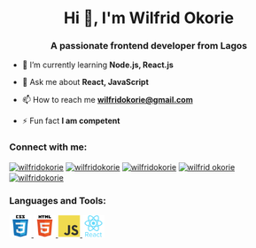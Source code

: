 <h1 align="center">Hi 👋, I'm Wilfrid Okorie</h1>
<h3 align="center">A passionate frontend developer from Lagos</h3>

- 🌱 I’m currently learning **Node.js, React.js**

- 💬 Ask me about **React, JavaScript**

- 📫 How to reach me **wilfridokorie@gmail.com**

- ⚡ Fun fact **I am competent**

<h3 align="left">Connect with me:</h3>
<p align="left">
<a href="https://codepen.io/wilfridokorie" target="blank"><img align="center" src="https://raw.githubusercontent.com/rahuldkjain/github-profile-readme-generator/master/src/images/icons/Social/codepen.svg" alt="wilfridokorie" height="30" width="40" /></a>
<a href="https://twitter.com/wilfridokorie" target="blank"><img align="center" src="https://raw.githubusercontent.com/rahuldkjain/github-profile-readme-generator/master/src/images/icons/Social/twitter.svg" alt="wilfridokorie" height="30" width="40" /></a>
<a href="https://linkedin.com/in/wilfridokorie" target="blank"><img align="center" src="https://raw.githubusercontent.com/rahuldkjain/github-profile-readme-generator/master/src/images/icons/Social/linked-in-alt.svg" alt="wilfridokorie" height="30" width="40" /></a>
<a href="https://fb.com/wilfrid okorie" target="blank"><img align="center" src="https://raw.githubusercontent.com/rahuldkjain/github-profile-readme-generator/master/src/images/icons/Social/facebook.svg" alt="wilfrid okorie" height="30" width="40" /></a>
<a href="https://instagram.com/wilfridokorie" target="blank"><img align="center" src="https://raw.githubusercontent.com/rahuldkjain/github-profile-readme-generator/master/src/images/icons/Social/instagram.svg" alt="wilfridokorie" height="30" width="40" /></a>
</p>

<h3 align="left">Languages and Tools:</h3>
<p align="left"> <a href="https://www.w3schools.com/css/" target="_blank" rel="noreferrer"> <img src="https://raw.githubusercontent.com/devicons/devicon/master/icons/css3/css3-original-wordmark.svg" alt="css3" width="40" height="40"/> </a> <a href="https://www.w3.org/html/" target="_blank" rel="noreferrer"> <img src="https://raw.githubusercontent.com/devicons/devicon/master/icons/html5/html5-original-wordmark.svg" alt="html5" width="40" height="40"/> </a> <a href="https://developer.mozilla.org/en-US/docs/Web/JavaScript" target="_blank" rel="noreferrer"> <img src="https://raw.githubusercontent.com/devicons/devicon/master/icons/javascript/javascript-original.svg" alt="javascript" width="40" height="40"/> </a> <a href="https://reactjs.org/" target="_blank" rel="noreferrer"> <img src="https://raw.githubusercontent.com/devicons/devicon/master/icons/react/react-original-wordmark.svg" alt="react" width="40" height="40"/> </a> </p>
